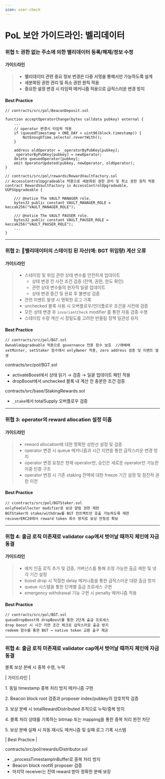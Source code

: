 ```yaml
---
icon: user-check
---
```


# PoL 보안 가이드라인: 벨리데이터

### 위협 1: 권한 없는 주소에 의한 밸리데이터 등록/해제/정보 수정

#### 가이드라인

> * **밸리데이터 관련 중요 정보 변경은 다중 서명을 통해서만 가능하도록 설계**
> * **세분화된 권한 관리 및 최소 권한 원칙 적용**
> * **중요한 설정 변경 시 타임락 메커니즘 적용으로 급작스러운 변경 방지**

#### Best Practice&#x20;

```solidity
// contracts/src/pol/BeaconDeposit.sol

function acceptOperatorChange(bytes calldata pubkey) external {
    ...
    // operator 변경시 타임락 적용
    if (queuedTimestamp + ONE_DAY > uint96(block.timestamp)) { 
        NotEnoughTime.selector.revertWith();
    }

    address oldOperator = _operatorByPubKey[pubkey];
    _operatorByPubKey[pubkey] = newOperator;
    delete queuedOperator[pubkey];
    emit OperatorUpdated(pubkey, newOperator, oldOperator);
}

// contracts/src/pol/rewards/RewardVaultFactory.sol
// AccessControlUpgradeable 적용으로 세분화된 권한 관리 및 최소 권한 원칙 적용
contract RewardVaultFactory is AccessControlUpgradeable, UUPSUpgradeable {

    /// @notice The VAULT MANAGER role.
    bytes32 public constant VAULT_MANAGER_ROLE = keccak256("VAULT_MANAGER_ROLE");

    /// @notice The VAULT PAUSER role.
    bytes32 public constant VAULT_PAUSER_ROLE = keccak256("VAULT_PAUSER_ROLE");
    ...
}
```

***

### 위협 2: 밸리데이터의 스테이킹 된 자산(예: BGT 위임량) 계산 오류

#### 가이드라인

> * 스테이킹 및 위임 관련 상태 변수를 안전하게 업데이트
>   * 상태 변경 전 사전 조건 검증 (잔액, 권한, 한도 확인)
>   * 관련 상태 변수들의 원자적 일괄 업데이트
>   * 상태 변경 중간 및 완료 후 불변성 검증
> * 관련 이벤트 발생 시 명확한 로그 기록
> * unchecked 블록 사용 시 오버플로우/언더플로우 조건을 사전에 검증
> * 모든 상태 변경 후 `invariantCheck` modifier 를 통한 자동 검증 수행
> * 스테이킹 수량 계산 시 정밀도를 고려한 반올림 정책 일관성 유지

#### Best Practice&#x20;

```solidity
// contracts/src/pol/BGT.sol
OwnableUpgradeable 적용으로 governance 전용 함수 보호  //애배배
setMinter, setStaker 함수에서 onlyOwner 적용, zero address 검증 및 이벤트 발생
```

contracts/src/pol/BGT.sol

* activateBoost에서 상태 읽기 → 검증 → 일괄 업데이트 패턴 적용
* dropBoost에서 unchecked 블록 내 계산 전 충분한 조건 검증

contracts/src/base/StakingRewards.sol

* `_stake`에서 totalSupply 오버플로우 검증

***

### 위협 3: operator의 reward allocation 설정 미흡

#### 가이드라인

> * reward allocation에 대한 명확한 상한선 설정 및 검증
> * operator 변경 시 queue 메커니즘과 시간 지연을 통한 급작스러운 변경 방지
> * operator 변경 요청은 현재 operator만, 승인은 새로운 operator만 가능한 이중 인증 구조
> * operator 변경 시 기존 staking 잔액에 대한 freeze 기간 설정 및 점진적 권한 이전

#### Best Practice&#x20;

```solidity
// ccontracts/src/pol/BGTStaker.sol
onlyFeeCollector modifier로 보상 알림 권한 제한
BGTStaker의 stake/withdraw를 BGT 컨트랙트만 호출 가능하도록 제한
recoverERC20에서 reward token 회수 방지로 보상 안정성 확보
```

***

### 위협 4: 출금 로직 미존재로 validator cap에서 벗어날 때까지 체인에 자금 동결

#### 가이드라인&#x20;

> * 예치 인출 로직 추가 및 검증, 거버넌스를 통해 조정 가능한 출금 제한 및 냉각 기간 설정
> * boost drop 시 적절한 delay 메커니즘을 통한 급작스러운 대량 출금 방지
> * queue 시스템을 통한 단계별 출금 프로세스 구현
> * emergency withdrawal 기능 구현 시 penalty 메커니즘 적용

#### Best Practice&#x20;

```solidity
// contracts/src/pol/BGT.sol
queueDropBoost와 dropBoost를 통한 2단계 출금 프로세스
drop boost 시 시간 지연 조건 체크로 급작스러운 출금 방지
redeem 함수를 통한 BGT → native token 교환 출구 제공
```

***

### 위협 4: 출금 로직 미존재로 validator cap에서 벗어날 때까지 체인에 자금 동결

블록 보상 분배 시 중복 수령, 누락

\| 가이드라인 |

1\. 동일 timestamp 중복 처리 방지 메커니즘 구현

2\. Beacon block root 검증과 proposer index/pubkey의 암호학적 검증

3\. 보상 분배 시 totalRewardDistributed 추적으로 누락/중복 방지

4\. 블록 처리 상태를 기록하는 bitmap 또는 mapping을 통한 중복 처리 완전 차단

5\. 보상 분배 실패 시 자동 재시도 메커니즘 및 실패 로그 기록 시스템

\| Best Practice |

contracts/src/pol/rewards/Distributor.sol

* \_processTimestampInBuffer로 중복 처리 방지
* Beacon block root와 proposer 검증
* 마지막 receiver는 잔여 reward 받아 정확한 분배 보장
